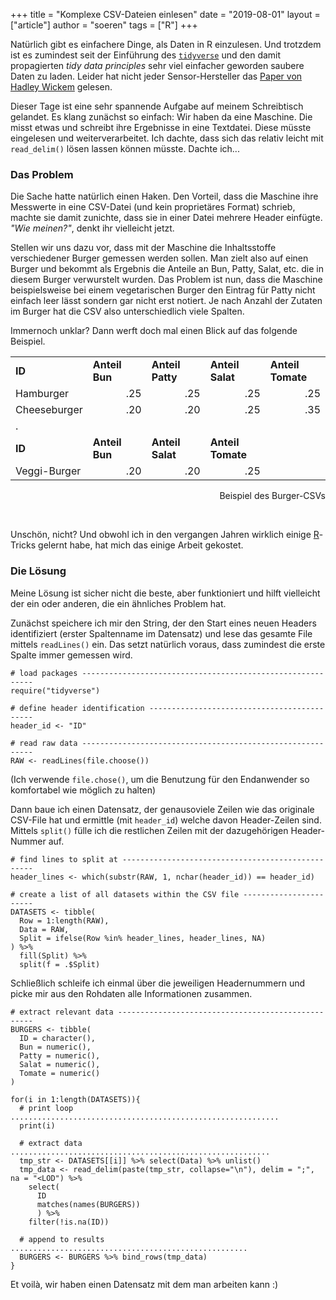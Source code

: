 +++
title = "Komplexe CSV-Dateien einlesen"
date = "2019-08-01"
layout = ["article"]
author = "soeren"
tags = ["R"]
+++

Natürlich gibt es einfachere Dinge, als Daten in R einzulesen. Und trotzdem ist es zumindest seit der Einführung des [`tidyverse`](https://www.tidyverse.org/) und den damit propagierten *tidy data principles* sehr viel einfacher geworden saubere Daten zu laden. Leider hat nicht jeder Sensor-Hersteller das [Paper von Hadley Wickem](https://www.jstatsoft.org/index.php/jss/article/view/v059i10/v59i10.pdf) gelesen.

Dieser Tage ist eine sehr spannende Aufgabe auf meinem Schreibtisch gelandet. Es klang zunächst so einfach: Wir haben da eine Maschine. Die misst etwas und schreibt ihre Ergebnisse in eine Textdatei. Diese müsste eingelesen und weiterverarbeitet. Ich dachte, dass sich das relativ leicht mit `read_delim()` lösen lassen können müsste. Dachte ich...

### Das Problem

Die Sache hatte natürlich einen Haken. Den Vorteil, dass die Maschine ihre Messwerte in eine CSV-Datei (und kein proprietäres Format) schrieb, machte sie damit zunichte, dass sie in einer Datei mehrere Header einfügte. *"Wie meinen?"*, denkt ihr vielleicht jetzt.

Stellen wir uns dazu vor, dass mit der Maschine die Inhaltsstoffe verschiedener Burger gemessen werden sollen. Man zielt also auf einen Burger und bekommt als Ergebnis die Anteile an Bun, Patty, Salat, etc. die in diesem Burger verwurstelt wurden. Das Problem ist nun, dass die Maschine beispielsweise bei einem vegetarischen Burger den Eintrag für Patty nicht einfach leer lässt sondern gar nicht erst notiert. Je nach Anzahl der Zutaten im Burger hat die CSV also unterschiedlich viele Spalten.

Immernoch unklar? Dann werft doch mal einen Blick auf das folgende Beispiel.

<div class="imagebox">
<table>
	<colgroup>
		<col width="20%" />
		<col width="20%"/>
        <col width="20%" />
        <col width="20%" />
        <col width="20%" />
	</colgroup>
	<tbody>
        <tr>
            <td><b>ID</b></td>
            <td><b>Anteil Bun</b></td>
            <td><b>Anteil Patty</b></td>
            <td><b>Anteil Salat</b></td>
            <td><b>Anteil Tomate</b></td>
        </tr>
        <tr>
            <td>Hamburger</td>
            <td align="right">.25</td>
            <td align="right">.25</td>
            <td align="right">.25</td>
            <td align="right">.25</td>
        </tr>
        <tr>
            <td>Cheeseburger</td>
            <td align="right">.20</td>
            <td align="right">.20</td>
            <td align="right">.25</td>
            <td align="right">.35</td>
        </tr>
        <tr><td>.</td><td></td><td></td><td></td><td></td></tr>
        <tr>
            <td><b>ID</b></td>
            <td><b>Anteil Bun</b></td>
            <td><b>Anteil Salat</b></td>
            <td><b>Anteil Tomate</b></td>
            <td></td>
        </tr>
        <tr>
            <td>Veggi-Burger</td>
            <td align="right">.20</td>
            <td align="right">.20</td>
            <td align="right">.25</td>
            <td></td>
        </tr>
	</tbody>
</table>
<p style="text-align:right">Beispiel des Burger-CSVs</p>
</div><br>


Unschön, nicht? Und obwohl ich in den vergangen Jahren wirklich einige [R](/tags/r)-Tricks gelernt habe, hat mich das einige Arbeit gekostet. 

### Die Lösung

Meine Lösung ist sicher nicht die beste, aber funktioniert und hilft vielleicht der ein oder anderen, die ein ähnliches Problem hat. 

Zunächst speichere ich mir den String, der den Start eines neuen Headers identifiziert (erster Spaltenname im Datensatz) und lese das gesamte File mittels `readLines()` ein. Das setzt natürlich voraus, dass zumindest die erste Spalte immer gemessen wird.

```
# load packages -----------------------------------------------------------
require("tidyverse")

# define header identification --------------------------------------------
header_id <- "ID"

# read raw data -----------------------------------------------------------
RAW <- readLines(file.choose())
```

(Ich verwende `file.chose()`, um die Benutzung für den Endanwender so komfortabel wie möglich zu halten)

Dann baue ich einen Datensatz, der genausoviele Zeilen wie das originale CSV-File hat und ermittle (mit `header_id`) welche davon Header-Zeilen sind. Mittels `split()` fülle ich die restlichen Zeilen mit der dazugehörigen Header-Nummer auf.

```
# find lines to split at --------------------------------------------------
header_lines <- which(substr(RAW, 1, nchar(header_id)) == header_id)

# create a list of all datasets within the CSV file -----------------------
DATASETS <- tibble(
  Row = 1:length(RAW),
  Data = RAW,
  Split = ifelse(Row %in% header_lines, header_lines, NA)
) %>%
  fill(Split) %>% 
  split(f = .$Split)
```

Schließlich schleife ich einmal über die jeweiligen Headernummern und picke mir aus den Rohdaten alle Informationen zusammen.

```
# extract relevant data ---------------------------------------------------
BURGERS <- tibble(
  ID = character(),
  Bun = numeric(), 
  Patty = numeric(),
  Salat = numeric(),
  Tomate = numeric()
)

for(i in 1:length(DATASETS)){
  # print loop ............................................................
  print(i)
  
  # extract data ..........................................................
  tmp_str <- DATASETS[[i]] %>% select(Data) %>% unlist()
  tmp_data <- read_delim(paste(tmp_str, collapse="\n"), delim = ";", na = "<LOD") %>% 
    select(
      ID
      matches(names(BURGERS))
      ) %>%
    filter(!is.na(ID))
  
  # append to results .....................................................
  BURGERS <- BURGERS %>% bind_rows(tmp_data) 
}
```

Et voilà, wir haben einen Datensatz mit dem man arbeiten kann :)
